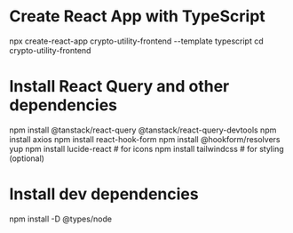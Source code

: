 # Create React App with TypeScript
npx create-react-app crypto-utility-frontend --template typescript
cd crypto-utility-frontend

# Install React Query and other dependencies
npm install @tanstack/react-query @tanstack/react-query-devtools
npm install axios
npm install react-hook-form
npm install @hookform/resolvers yup
npm install lucide-react # for icons
npm install tailwindcss # for styling (optional)

# Install dev dependencies
npm install -D @types/node
